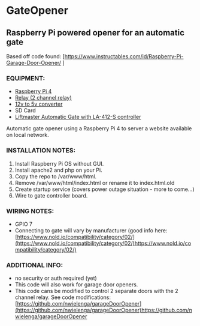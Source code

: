 # GateOpener
## Raspberry Pi powered opener for an automatic gate

Based off code found: [https://www.instructables.com/id/Raspberry-Pi-Garage-Door-Opener/ ]

### EQUIPMENT:
- [Raspberry Pi 4](https://www.amazon.com/Raspberry-Pi-Computer-Suitable-Workstation/dp/B0899VXM8F/ref=sr_1_4?crid=MA0NAXAXJRLZ&dib=eyJ2IjoiMSJ9.mP4drOfyakW9P2E6ytjWi16gj2s3LrQBGuFeMtbTEh_Hjly50dXjFlXs49uF3-y5GZ4yLeWVFpzYzBM4aTzD09t8hNRKRXdhQZcyx6Dso6uzNGeuhoL-ILgjlH_n8UEG5q_0tpNELcWjD_j6vvJxDutGhCpeZ-r4v7t_EALQSB7tt_zJmnWMC6uR6VP3E4LQgysDsC75igcDwxXlxguA1jDL1fqRxvzvOYPwl0Bmcrc.UlYNlN5ZpK4U2Qry1zesMJicmq9ZQ10g_YWa1oNZG80&dib_tag=se&keywords=raspberry+pi+4&qid=1710962317&sprefix=raspberry+pi+4%2Caps%2C154&sr=8-4)
- [Relay (2 channel relay)](https://www.amazon.com/SunFounder-Channel-Optocoupler-Expansion-Raspberry/dp/B00E0NTPP4/ref=sr_1_1?crid=2ZKCIOCRADC7X&dib=eyJ2IjoiMSJ9.VP_phiNh6Kjtr_6xNxDT1XM_nS5i8mEDcseUWx3Alt2C-SwAB3MUFJCRkXR56uGq_uOcMP-f9rNYrqE54qDedOC6Qc0D_hHdRu2rfeD4G9mV3sIYg5NGfaif7DSPvxwU277rQFmBR473-VJfaPIkayi5jvQx7xZd7_kXnc5x3c2wz0wvYwh65H1koIUMwN39OZFL0ivAfZr_bThyfBYDx4A6JYzwDliFbumHjOEdSSw.PpkZ3sllmeQtiAJ4I3vz6NQYZ4EaRpxZ8Rp1hiWtZVk&dib_tag=se&keywords=sunfounder%2B2%2Bchannel%2Brelay%2Bmodule&qid=1710962358&sprefix=sunfounder%2B2%2Bchannel%2Brelay%2Bmodule%2Caps%2C133&sr=8-1&th=1)
- [12v to 5v converter](https://www.amazon.com/PlusRoc-Waterproof-Converter-Compatible-Raspberry/dp/B09DGDQ48H/ref=sr_1_1_sspa?crid=KIOBQPRTF7ZF&dib=eyJ2IjoiMSJ9.K8kYqBQ90K39ZGOLH3hoPOtMlNrnEjtvSa6_BkSGdBZh5X2h1SbEU4u4DAJw89yZDfphdnSwVzm-Sf83HV5Bl6w7H8tnemyjPCp_VJzwdEJ8O3prDejPIMwam6Iof4ZSK3sTDtOqqiU6WPuLhnXRgWmRytCAYhaDL-zpGyongLdAfR4sDSH9mLhi3g6Sgq24Jop8gVAypJrALxmSO0agP6UJu0t9YJ5D3sXPwkqzhUE.TmmIb0l4yYjQMX4zUie_Nl_335VjRTFz5Bs1ETrKMbo&dib_tag=se&keywords=12v%2Bto%2B5v%2Bconverter&qid=1710962329&sprefix=12v%2Bto%2B5v%2Caps%2C157&sr=8-1-spons&sp_csd=d2lkZ2V0TmFtZT1zcF9hdGY&th=1)
- SD Card
- [Liftmaster Automatic Gate with LA-412-S controller](https://support.chamberlaingroup.com/s/article/Gates-LA412-LA412-S-Solar-Gate-Operator-Owner-s-Manual-1484145531763)

Automatic gate opener using a Raspberry Pi 4 to server a website available on local network. 

### INSTALLATION NOTES: 
1. Install Raspberry Pi OS without GUI. 
2. Install apache2 and php on your Pi.
3. Copy the repo to /var/www/html.
4. Remove /var/www/html/index.html or rename it to index.html.old
5. Create startup service (covers power outage situation - more to come...) 
6. Wire to gate controller board.

### WIRING NOTES:
- GPIO 7
- Connecting to gate will vary by manufacturer (good info here: [https://www.nold.io/compatibility/category/02/](https://www.nold.io/compatibility/category/02/)https://www.nold.io/compatibility/category/02/)

### ADDITIONAL INFO:
- no security or auth required (yet)
- This code will also work for garage door openers.
- This code cans be modified to control 2 separate doors with the 2 channel relay. See code modifications: [https://github.com/nwielenga/garageDoorOpener](https://github.com/nwielenga/garageDoorOpener)https://github.com/nwielenga/garageDoorOpener
